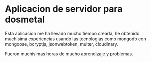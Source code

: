# Aplicacion de servidor para dosmetal

Esta aplicacion me ha llevado mucho tiempo crearla, he obtenido muchisima experiencias usando las tecnologias como mongodb con mongoose, bcryptjs, jsonwebtoken, multer, cloudinary.

Fueron muchisimas horas de mucho aprendizaje y problemas.